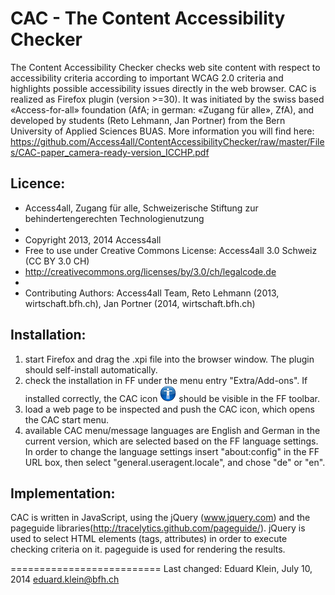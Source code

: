 CAC - The Content Accessibility Checker
=======================================

The Content Accessibility Checker 
checks web site content with respect to accessibility criteria according to important WCAG 2.0 criteria
and highlights possible accessibility issues directly in the web browser.
CAC is realized as Firefox plugin (version >=30).
It was initiated by the swiss based «Access-for-all» foundation (AfA; in german: «Zugang für alle», ZfA),
and developed by students (Reto Lehmann, Jan Portner) from the Bern University of Applied Sciences BUAS.
More information you will find here:
https://github.com/Access4all/ContentAccessibilityChecker/raw/master/Files/CAC-paper_camera-ready-version_ICCHP.pdf

Licence:
--------
 * Access4all, Zugang für alle, Schweizerische Stiftung zur behindertengerechten Technologienutzung
 *
 * Copyright 2013, 2014 Access4all
 * Free to use under Creative Commons License: Access4all 3.0 Schweiz (CC BY 3.0 CH)
 * http://creativecommons.org/licenses/by/3.0/ch/legalcode.de
 *
 * Contributing Authors: Access4all Team, Reto Lehmann (2013, wirtschaft.bfh.ch), Jan Portner (2014, wirtschaft.bfh.ch)

Installation:
-------------
1. start Firefox and drag the .xpi file into the browser window. The plugin should self-install automatically. 
2. check the installation in FF under the menu entry "Extra/Add-ons". 
   If installed correctly, the CAC icon
   ![CAC icon](https://github.com/Access4all/ContentAccessibilityChecker/raw/master/Files/icon.png "CAC icon")
   should be visible in the FF toolbar.
3. load a web page to be inspected and push the CAC icon, which opens the CAC start menu.
4. available CAC menu/message languages are English and German in the current version, which are selected based on the FF language settings.
   In order to change the language settings insert "about:config" in the FF URL box, then select "general.useragent.locale", and chose "de" or "en".

Implementation:
---------------
CAC is written in JavaScript, using the jQuery (www.jquery.com) and the pageguide libraries(http://tracelytics.github.com/pageguide/).
jQuery is used to select HTML elements (tags, attributes) in order to execute checking criteria on it.
pageguide is used for rendering the results.

==========================
Last changed:
Eduard Klein, July 10, 2014
eduard.klein@bfh.ch